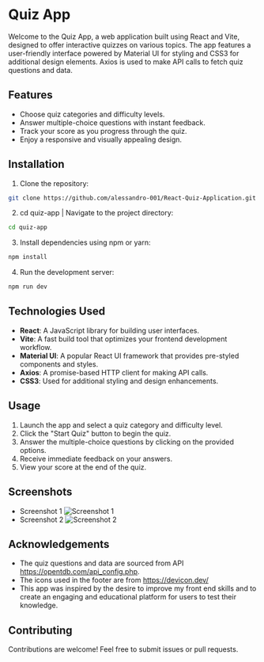 # Quiz App

Welcome to the Quiz App, a web application built using React and Vite, designed to offer interactive quizzes on various topics. The app features a user-friendly interface powered by Material UI for styling and CSS3 for additional design elements. Axios is used to make API calls to fetch quiz questions and data.

## Features

- Choose quiz categories and difficulty levels.
- Answer multiple-choice questions with instant feedback.
- Track your score as you progress through the quiz.
- Enjoy a responsive and visually appealing design.

## Installation

1. Clone the repository:
```bash
git clone https://github.com/alessandro-001/React-Quiz-Application.git
```

2. cd quiz-app | Navigate to the project directory:
```bash
cd quiz-app
```

3. Install dependencies using npm or yarn:
```bash
npm install
```

4. Run the development server:
```bash
npm run dev
```

## Technologies Used

- **React**: A JavaScript library for building user interfaces.
- **Vite**: A fast build tool that optimizes your frontend development workflow.
- **Material UI**: A popular React UI framework that provides pre-styled components and styles.
- **Axios**: A promise-based HTTP client for making API calls.
- **CSS3**: Used for additional styling and design enhancements.

## Usage

1. Launch the app and select a quiz category and difficulty level.
2. Click the "Start Quiz" button to begin the quiz.
3. Answer the multiple-choice questions by clicking on the provided options.
4. Receive immediate feedback on your answers.
5. View your score at the end of the quiz.

## Screenshots

- Screenshot 1
  ![Screenshot 1](screenshots/screenshot1.png)
- Screenshot 2
  ![Screenshot 2](screenshots/screenshot2.png)

## Acknowledgements

- The quiz questions and data are sourced from API https://opentdb.com/api_config.php.
- The icons used in the footer are from https://devicon.dev/ 
- This app was inspired by the desire to improve my front end skills and to create an engaging and educational platform for users to test their knowledge.

## Contributing

Contributions are welcome! Feel free to submit issues or pull requests.


